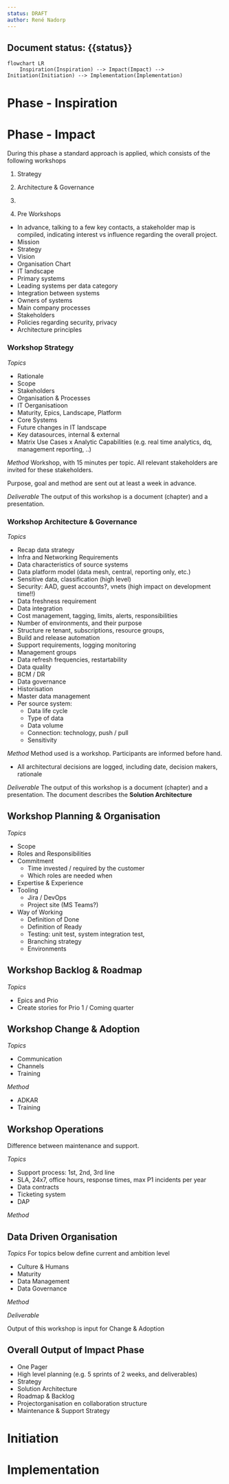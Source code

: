 ```yaml
---
status: DRAFT
author: René Nadorp
---
```


Document status: {{status}}
---

```mermaid
flowchart LR
    Inspiration(Inspiration) --> Impact(Impact) --> Initiation(Initiation) --> Implementation(Implementation)

```

# Phase - Inspiration

# Phase - Impact
During this phase a standard approach is applied, which consists of the following workshops
1. Strategy
1. Architecture & Governance
1. 

0. Pre Workshops
- In advance, talking to a few key contacts, a stakeholder map is compiled, indicating interest vs influence regarding the overall project.
- Mission
- Strategy
- Vision
- Organisation Chart
- IT landscape
- Primary systems 
- Leading systems per data category
- Integration between systems
- Owners of systems
- Main company processes
- Stakeholders 
- Policies regarding security, privacy
- Architecture principles

### Workshop Strategy  
_Topics_
- Rationale 
- Scope 
- Stakeholders 
- Organisation & Processes 
- IT Oerganisatioon 
- Maturity, Epics, Landscape, Platform 
- Core Systems 
- Future changes in IT landscape 
- Key datasources, internal & external
- Matrix Use Cases x Analytic Capabilities (e.g. real time analytics, dq, management reporting, ..)

_Method_
Workshop, with 15 minutes per topic. All relevant stakeholders are invited for these stakeholders.

Purpose, goal and method are sent out at least a week in advance.

_Deliverable_
The output of this workshop is a document (chapter) and a presentation.


### Workshop Architecture & Governance
_Topics_
- Recap data strategy
- Infra and Networking Requirements
- Data characteristics of source systems
- Data platform model (data mesh, central, reporting only, etc.)
- Sensitive data, classification (high level)
- Security: AAD, guest accounts?, vnets (high impact on development time!!)
- Data freshness requirement
- Data integration
- Cost management, tagging, limits, alerts, responsibilities
- Number of environments, and their purpose
- Structure re tenant, subscriptions, resource groups, 
- Build and release automation
- Support requirements, logging monitoring
- Management groups
- Data refresh frequencies, restartability
- Data quality
- BCM / DR
- Data governance
- Historisation
- Master data management
- Per source system:
    - Data life cycle
    - Type of data
    - Data volume
    - Connection: technology, push / pull
    - Sensitivity



_Method_
Method used is a workshop. Participants are informed before hand.
- All architectural decisions are logged, including date, decision makers, rationale

_Deliverable_
The output of this workshop is a document (chapter) and a presentation.
The document describes the **Solution Architecture**


## Workshop Planning & Organisation
_Topics_
- Scope
- Roles and Responsibilities
- Commitment
    - Time invested / required by the customer
    - Which roles are needed when
- Expertise & Experience
- Tooling
    - Jira / DevOps
    - Project site (MS Teams?)
- Way of Working
    - Definition of Done
    - Definition of Ready
    - Testing: unit test, system integration test, 
    - Branching strategy
    - Environments

## Workshop Backlog & Roadmap
_Topics_
- Epics and Prio
- Create stories for Prio 1 / Coming quarter

## Workshop Change & Adoption
_Topics_
- Communication
- Channels
- Training

_Method_
- ADKAR
- Training


## Workshop Operations
Difference between maintenance and support.

_Topics_
- Support process: 1st, 2nd, 3rd line 
- SLA, 24x7, office hours, response times, max P1 incidents per year
- Data contracts
- Ticketing system
- DAP

_Method_

## Data Driven Organisation
_Topics_
For topics below define current and ambition level
- Culture & Humans
- Maturity
- Data Management
- Data Governance

_Method_

_Deliverable_

Output of this workshop is input for Change & Adoption

## Overall Output of Impact Phase
- One Pager
- High level planning (e.g. 5 sprints of 2 weeks, and deliverables)
- Strategy
- Solution Architecture
- Roadmap & Backlog
- Projectorganisation en collaboration structure
- Maintenance & Support Strategy


# Initiation


# Implementation
